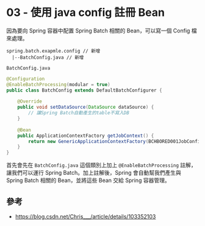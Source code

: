 # 03 - 使用 java config 註冊 Bean

因為要向 Spring 容器中配置 Spring Batch 相關的 Bean，可以寫一個 Config 檔來處理。

```
spring.batch.exapmle.config // 新增
  |--BatchConfig.java // 新增
```

`BatchConfig.java`
```java
@Configuration
@EnableBatchProcessing(modular = true)
public class BatchConfig extends DefaultBatchConfigurer {
    
    @Override
    public void setDataSource(DataSource dataSource) {
        // 讓Spring Batch自動產生的table不寫入DB
    }
       
    @Bean
    public ApplicationContextFactory getJobContext() {
        return new GenericApplicationContextFactory(BCHBORED001JobConfig.class);
    }
}
```
首先會先在 `BatchConfig.java` 這個類別上加上 `@EnableBatchProcessing` 註解，讓我們可以運行 Spring Batch。加上註解後，Spring 會自動幫我們產生與 Spring Batch 相關的 Bean，並將這些 Bean 交給 Spring 容器管理。

## 參考
* https://blog.csdn.net/Chris___/article/details/103352103
